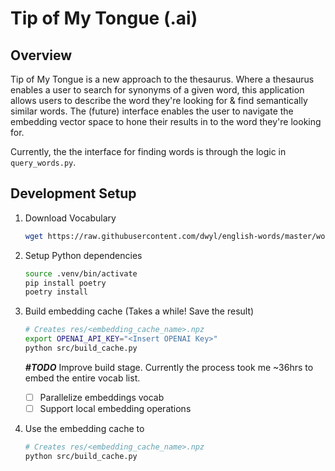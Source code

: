 # Tip of My Tongue (.ai)

## Overview
Tip of My Tongue is a new approach to the thesaurus. Where a thesaurus enables a user to search for synonyms of a given word, this application allows users to describe the word they're looking for & find semantically similar words. The (future) interface enables the user to navigate the embedding vector space to hone their results in to the word they're looking for.

Currently, the the interface for finding words is through the logic in `query_words.py`.

## Development Setup

1. Download Vocabulary
    ```bash
    wget https://raw.githubusercontent.com/dwyl/english-words/master/words.txt -O res/words.txt
    ```
2. Setup Python dependencies
    ```bash
    source .venv/bin/activate
    pip install poetry
    poetry install 
    ```

3. Build embedding cache (Takes a while! Save the result)
    ```bash
    # Creates res/<embedding_cache_name>.npz
    export OPENAI_API_KEY="<Insert OPENAI Key>"
    python src/build_cache.py
    ```
    
    **_#TODO_** Improve build stage. Currently the process took me ~36hrs to embed the entire vocab list.
    - [ ] Parallelize embeddings vocab
    - [ ] Support local embedding operations

4. Use the embedding cache to
    ```bash
    # Creates res/<embedding_cache_name>.npz
    python src/build_cache.py
    ```

